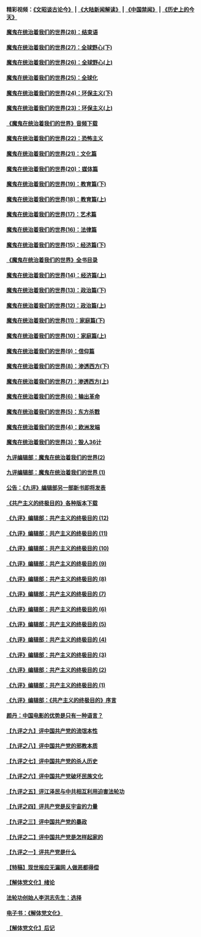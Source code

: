 #### 精彩视频：[《文昭谈古论今》](https://github.com/gfw-breaker/wenzhao/blob/master/README.md?t=12310931) | [《大陆新闻解读》](https://github.com/gfw-breaker/ntdtv-comedy/blob/master/README.md?t=12310931) | [《中国禁闻》](https://github.com/gfw-breaker/ntdtv-news/blob/master/README.md?t=12310931) | [《历史上的今天》](https://github.com/gfw-breaker/today-in-history/blob/master/README.md?t=12310931) 

#### [魔鬼在统治着我们的世界(28)：结束语](../pages/nsc422/n10936246.md?t=12310931) 

#### [魔鬼在统治着我们的世界(27)：全球野心(下)](../pages/nsc422/n10928319.md?t=12310931) 

#### [魔鬼在统治着我们的世界(26)：全球野心(上)](../pages/nsc422/n10900318.md?t=12310931) 

#### [魔鬼在统治着我们的世界(25)：全球化](../pages/nsc422/n10788205.md?t=12310931) 

#### [魔鬼在统治着我们的世界(24)：环保主义(下)](../pages/nsc422/n10695307.md?t=12310931) 

#### [魔鬼在统治着我们的世界(23)：环保主义(上)](../pages/nsc422/n10688613.md?t=12310931) 

#### [《魔鬼在统治着我们的世界》音频下载](../pages/nsc422/n10635553.md?t=12310931) 

#### [魔鬼在统治着我们的世界(22)：恐怖主义](../pages/nsc422/n10614727.md?t=12310931) 

#### [魔鬼在统治着我们的世界(21)：文化篇](../pages/nsc422/n10597706.md?t=12310931) 

#### [魔鬼在统治着我们的世界(20)：媒体篇](../pages/nsc422/n10586579.md?t=12310931) 

#### [魔鬼在统治着我们的世界(19)：教育篇(下)](../pages/nsc422/n10564808.md?t=12310931) 

#### [魔鬼在统治着我们的世界(18)：教育篇(上)](../pages/nsc422/n10526970.md?t=12310931) 

#### [魔鬼在统治着我们的世界(17)：艺术篇](../pages/nsc422/n10499093.md?t=12310931) 

#### [魔鬼在统治着我们的世界(16)：法律篇](../pages/nsc422/n10485969.md?t=12310931) 

#### [魔鬼在统治着我们的世界(15)：经济篇(下)](../pages/nsc422/n10469975.md?t=12310931) 

#### [《魔鬼在统治着我们的世界》全书目录](../pages/nsc422/n10464261.md?t=12310931) 

#### [魔鬼在统治着我们的世界(14)：经济篇(上)](../pages/nsc422/n10457370.md?t=12310931) 

#### [魔鬼在统治着我们的世界(13)：政治篇(下)](../pages/nsc422/n10448270.md?t=12310931) 

#### [魔鬼在统治着我们的世界(12)：政治篇(上)](../pages/nsc422/n10444576.md?t=12310931) 

#### [魔鬼在统治着我们的世界(11)：家庭篇(下)](../pages/nsc422/n10440961.md?t=12310931) 

#### [魔鬼在统治着我们的世界(10)：家庭篇(上)](../pages/nsc422/n10435448.md?t=12310931) 

#### [魔鬼在统治着我们的世界(9)：信仰篇](../pages/nsc422/n10432159.md?t=12310931) 

#### [魔鬼在统治着我们的世界(8)：渗透西方(下)](../pages/nsc422/n10429603.md?t=12310931) 

#### [魔鬼在统治着我们的世界(7)：渗透西方(上)](../pages/nsc422/n10426013.md?t=12310931) 

#### [魔鬼在统治着我们的世界(6)：输出革命](../pages/nsc422/n10421536.md?t=12310931) 

#### [魔鬼在统治着我们的世界(5)：东方杀戮](../pages/nsc422/n10417707.md?t=12310931) 

#### [魔鬼在统治着我们的世界(4)：欧洲发端](../pages/nsc422/n10414890.md?t=12310931) 

#### [魔鬼在统治着我们的世界(3)：毁人36计](../pages/nsc422/n10411583.md?t=12310931) 

#### [九评编辑部：魔鬼在统治着我们的世界(2)](../pages/nsc422/n10410036.md?t=12310931) 

#### [九评编辑部：魔鬼在统治着我们的世界 (1)](../pages/nsc422/n10406825.md?t=12310931) 

#### [公告：《九评》编辑部另一部新书即将发表](../pages/nsc422/n10405104.md?t=12310931) 

#### [《共产主义的终极目的》各种版本下载](../pages/nsc422/n10022138.md?t=12310931) 

#### [《九评》编辑部：共产主义的终极目的 (12)](../pages/nsc422/n9933272.md?t=12310931) 

#### [《九评》编辑部：共产主义的终极目的 (11)](../pages/nsc422/n9924973.md?t=12310931) 

#### [《九评》编辑部：共产主义的终极目的 (10)](../pages/nsc422/n9920883.md?t=12310931) 

#### [《九评》编辑部：共产主义的终极目的 (9)](../pages/nsc422/n9916363.md?t=12310931) 

#### [《九评》编辑部：共产主义的终极目的 (8)](../pages/nsc422/n9912488.md?t=12310931) 

#### [《九评》编辑部：共产主义的终极目的 (7)](../pages/nsc422/n9901176.md?t=12310931) 

#### [《九评》编辑部：共产主义的终极目的 (6)](../pages/nsc422/n9899359.md?t=12310931) 

#### [《九评》编辑部：共产主义的终极目的 (5)](../pages/nsc422/n9893174.md?t=12310931) 

#### [《九评》编辑部：共产主义的终极目的 (4)](../pages/nsc422/n9891246.md?t=12310931) 

#### [《九评》编辑部：共产主义的终极目的 (3)](../pages/nsc422/n9879879.md?t=12310931) 

#### [《九评》编辑部：共产主义的终极目的 (2)](../pages/nsc422/n9876205.md?t=12310931) 

#### [《九评》编辑部：共产主义的终极目的 (1)](../pages/nsc422/n9865857.md?t=12310931) 

#### [《九评》编辑部：《共产主义的终极目的》序言](../pages/nsc422/n9862666.md?t=12310931) 

#### [颜丹：中国电影的优势是只有一种语言？](../pages/nsc422/n9583062.md?t=12310931) 

#### [【九评之九】评中国共产党的流氓本性](../pages/nsc422/n737542.md?t=12310931) 

#### [【九评之八】评中国共产党的邪教本质](../pages/nsc422/n735942.md?t=12310931) 

#### [【九评之七】评中国共产党的杀人历史](../pages/nsc422/n733806.md?t=12310931) 

#### [【九评之六】评中国共产党破坏民族文化](../pages/nsc422/n731667.md?t=12310931) 

#### [【九评之五】评江泽民与中共相互利用迫害法轮功](../pages/nsc422/n730058.md?t=12310931) 

#### [【九评之四】评共产党是反宇宙的力量](../pages/nsc422/n727814.md?t=12310931) 

#### [【九评之三】评中国共产党的暴政](../pages/nsc422/n725597.md?t=12310931) 

#### [【九评之二】评中国共产党是怎样起家的](../pages/nsc422/n723946.md?t=12310931) 

#### [【九评之一】评共产党是什么](../pages/nsc422/n722529.md?t=12310931) 

#### [【特稿】现世报应无漏网 人做恶都得偿](../pages/nsc422/n4215167.md?t=12310931) 

#### [【解体党文化】绪论](../pages/nsc422/n1449356.md?t=12310931) 

#### [法轮功创始人李洪志先生：选择](../pages/nsc422/n3580738.md?t=12310931) 

#### [电子书：《解体党文化》](../pages/nsc422/n1573484.md?t=12310931) 

#### [【解体党文化】后记](../pages/nsc422/n1531999.md?t=12310931) 

